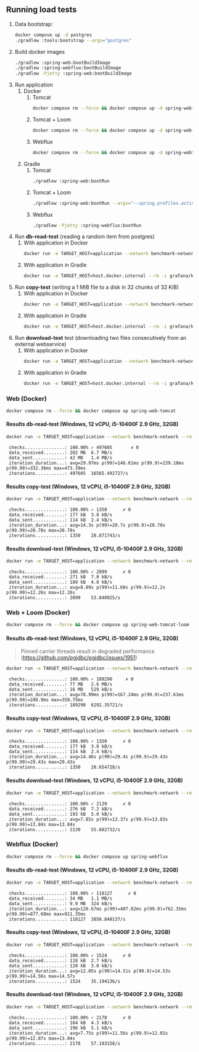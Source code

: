## Running load tests

1. Data bootstrap:
   ```bash
   docker compose up -d postgres
   ./gradlew :tools:bootstrap --args="postgres"
   ```
2. Build docker images
   ```bash
   ./gradlew :spring-web:bootBuildImage
   ./gradlew :spring-webflux:bootBuildImage
   ./gradlew -Pjetty :spring-web:bootBuildImage
   ```
3. Run application
   1. Docker
       1. Tomcat
           ```bash
          docker compose rm --force && docker compose up -d spring-web-tomcat
          ```
       2. Tomcat + Loom
           ```bash
          docker compose rm --force && docker compose up -d spring-web-tomcat-loom
          ```
       3. Webflux
           ```bash
          docker compose rm --force && docker compose up -d spring-webflux
          ```
   2. Gradle
      1. Tomcat
          ```bash
         ./gradlew :spring-web:bootRun
         ```
      2. Tomcat + Loom
          ```bash
         ./gradlew :spring-web:bootRun --args="--spring.profiles.active=loom"
         ```
      3. Webflux
          ```bash
         ./gradlew -Pjetty :spring-webflux:bootRun
         ```
4. Run **db-read-test** (reading a random item from postgres)
   1. With application in Docker
      ```bash
      docker run -e TARGET_HOST=application --network benchmark-network --rm -i grafana/k6 run --quiet - <tools/k6/db-read-test.js
      ```
   2. With application in Gradle
      ```bash
      docker run -e TARGET_HOST=host.docker.internal --rm -i grafana/k6 run --quiet - <tools/k6/db-read-test.js
      ```
5. Run **copy-test** (writing a 1 MiB file to a disk in 32 chunks of 32 KiB)
    1. With application in Docker
       ```bash
       docker run -e TARGET_HOST=application --network benchmark-network --rm -i grafana/k6 run --quiet - <tools/k6/copy-test.js
       ```
    2. With application in Gradle
       ```bash
       docker run -e TARGET_HOST=host.docker.internal --rm -i grafana/k6 run --quiet - <tools/k6/copy-test.js
       ```
6. Run **download-test** test (downloading two files consecutively from an external webservice)
    1. With application in Docker
       ```bash
       docker run -e TARGET_HOST=application --network benchmark-network --rm -i grafana/k6 run --quiet - <tools/k6/download-test.js
       ```
    2. With application in Gradle
       ```bash
       docker run -e TARGET_HOST=host.docker.internal --rm -i grafana/k6 run --quiet - <tools/k6/download-test.js
       ```

### Web (Docker)
```bash
docker compose rm --force && docker compose up spring-web-tomcat
```
#### Results **db-read-test** (Windows, 12 vCPU, i5-10400F 2.9 GHz, 32GB)
```bash
docker run -e TARGET_HOST=application --network benchmark-network --rm -i grafana/k6 run --quiet - <tools/k6/db-read-test.js
```
     checks...............: 100.00% ✓ 497605       ✗ 0
     data_received........: 202 MB  6.7 MB/s
     data_sent............: 42 MB   1.4 MB/s
     iteration_duration...: avg=29.97ms p(99)=146.61ms p(99.9)=239.18ms p(99.99)=332.36ms max=473.39ms
     iterations...........: 497605  16565.492727/s

#### Results **copy-test** (Windows, 12 vCPU, i5-10400F 2.9 GHz, 32GB)
```bash
docker run -e TARGET_HOST=application --network benchmark-network --rm -i grafana/k6 run --quiet - <tools/k6/copy-test.js
```
     checks...............: 100.00% ✓ 1350      ✗ 0
     data_received........: 177 kB  3.8 kB/s
     data_sent............: 114 kB  2.4 kB/s
     iteration_duration...: avg=14.3s p(99)=20.7s p(99.9)=20.78s p(99.99)=20.78s max=20.78s
     iterations...........: 1350    28.871743/s


#### Results **download-test** (Windows, 12 vCPU, i5-10400F 2.9 GHz, 32GB)
```bash
docker run -e TARGET_HOST=application --network benchmark-network --rm -i grafana/k6 run --quiet - <tools/k6/download-test.js
```
     checks...............: 100.00% ✓ 2099      ✗ 0
     data_received........: 271 kB  7.0 kB/s
     data_sent............: 189 kB  4.8 kB/s
     iteration_duration...: avg=8.09s p(99)=11.68s p(99.9)=12.2s p(99.99)=12.26s max=12.26s
     iterations...........: 2099    53.840925/s

### Web + Loom (Docker)
```bash
docker compose rm --force && docker compose up spring-web-tomcat-loom
```
#### Results **db-read-test** (Windows, 12 vCPU, i5-10400F 2.9 GHz, 32GB)
> Pinned carrier threads result in degraded performance (https://github.com/pgjdbc/pgjdbc/issues/1951)
```bash
docker run -e TARGET_HOST=application --network benchmark-network --rm -i grafana/k6 run --quiet - <tools/k6/db-read-test.js
```
     checks...............: 100.00% ✓ 189290     ✗ 0
     data_received........: 77 MB   2.6 MB/s
     data_sent............: 16 MB   529 kB/s
     iteration_duration...: avg=78.99ms p(99)=167.24ms p(99.9)=237.61ms p(99.99)=240.9ms max=350.75ms
     iterations...........: 189290  6292.35721/s

#### Results **copy-test** (Windows, 12 vCPU, i5-10400F 2.9 GHz, 32GB)
```bash
docker run -e TARGET_HOST=application --network benchmark-network --rm -i grafana/k6 run --quiet - <tools/k6/copy-test.js
```
     checks...............: 100.00% ✓ 1350      ✗ 0
     data_received........: 177 kB  3.8 kB/s
     data_sent............: 114 kB  2.4 kB/s
     iteration_duration...: avg=14.46s p(99)=29.4s p(99.9)=29.43s p(99.99)=29.43s max=29.43s
     iterations...........: 1350    28.654728/s


#### Results **download-test** (Windows, 12 vCPU, i5-10400F 2.9 GHz, 32GB)
```bash
docker run -e TARGET_HOST=application --network benchmark-network --rm -i grafana/k6 run --quiet - <tools/k6/download-test.js
```
     checks...............: 100.00% ✓ 2139      ✗ 0
     data_received........: 276 kB  7.2 kB/s
     data_sent............: 193 kB  5.0 kB/s
     iteration_duration...: avg=7.85s p(99)=13.37s p(99.9)=13.83s p(99.99)=13.84s max=13.84s
     iterations...........: 2139    55.602732/s

### Webflux (Docker)
```bash
docker compose rm --force && docker compose up spring-webflux
```
#### Results **db-read-test** (Windows, 12 vCPU, i5-10400F 2.9 GHz, 32GB)
```bash
docker run -e TARGET_HOST=application --network benchmark-network --rm -i grafana/k6 run --quiet - <tools/k6/db-read-test.js
```
     checks...............: 100.00% ✓ 118127      ✗ 0
     data_received........: 34 MB   1.1 MB/s
     data_sent............: 9.9 MB  324 kB/s
     iteration_duration...: avg=126.67ms p(99)=407.02ms p(99.9)=762.35ms p(99.99)=877.68ms max=911.35ms
     iterations...........: 118127  3850.840137/s

#### Results **copy-test** (Windows, 12 vCPU, i5-10400F 2.9 GHz, 32GB)
```bash
docker run -e TARGET_HOST=application --network benchmark-network --rm -i grafana/k6 run --quiet - <tools/k6/copy-test.js
```
     checks...............: 100.00% ✓ 1524      ✗ 0
     data_received........: 118 kB  2.7 kB/s
     data_sent............: 128 kB  3.0 kB/s
     iteration_duration...: avg=12.05s p(99)=14.51s p(99.9)=14.53s p(99.99)=14.56s max=14.57s
     iterations...........: 1524    35.194136/s

#### Results **download-test** (Windows, 12 vCPU, i5-10400F 2.9 GHz, 32GB)
```bash
docker run -e TARGET_HOST=application --network benchmark-network --rm -i grafana/k6 run --quiet - <tools/k6/download-test.js
```
     checks...............: 100.00% ✓ 2178      ✗ 0
     data_received........: 164 kB  4.3 kB/s
     data_sent............: 196 kB  5.1 kB/s
     iteration_duration...: avg=7.75s p(99)=11.56s p(99.9)=12.01s p(99.99)=12.87s max=13.04s
     iterations...........: 2178    57.103158/s
